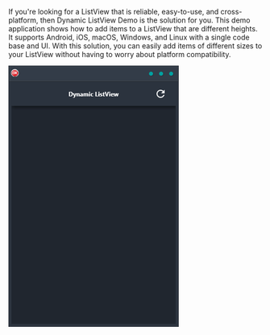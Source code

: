 If you're looking for a ListView that is reliable, easy-to-use, and cross-platform, then Dynamic ListView Demo is the solution for you. This demo application shows how to add items to a ListView that are different heights. It supports Android, iOS, macOS, Windows, and Linux with a single code base and UI. With this solution, you can easily add items of different sizes to your ListView without having to worry about platform compatibility.

![screenshot](screenshot.gif)
